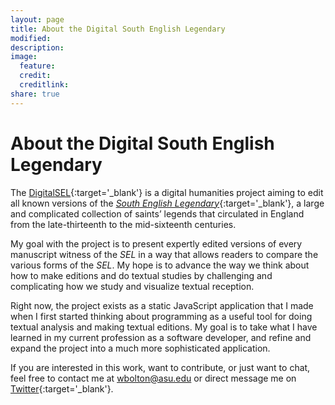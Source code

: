 ```yaml
---
layout: page
title: About the Digital South English Legendary
modified:
description:
image:
  feature:
  credit:
  creditlink:
share: true
---
```

# About the Digital South English Legendary

The [DigitalSEL](http://digitalsel.org/){:target='_blank'} is a digital humanities project aiming to edit all known versions of the [*South English Legendary*](https://en.wikipedia.org/wiki/South_English_Legendary){:target='_blank'}, a large and complicated collection of saints’ legends that circulated in England from the late-thirteenth to the mid-sixteenth centuries.

My goal with the project is to present expertly edited versions of every manuscript witness of the *SEL* in a way that allows readers to compare the various forms of the *SEL*. My hope is to advance the way we think about how to make editions and do textual studies by challenging and complicating how we study and visualize textual reception.

Right now, the project exists as a static JavaScript application that I made when I first started thinking about programming as a useful tool for doing textual analysis and making textual editions. My goal is to take what I have learned in my current profession as a software developer, and refine and expand the project into a much more sophisticated application.

If you are interested in this work, want to contribute, or just want to chat, feel free to contact me at <wbolton@asu.edu> or direct message me on [Twitter](http://www.twitter.com/william_ellet/){:target='_blank'}.
